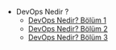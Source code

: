* DevOps Nedir ?
    * [DevOps Nedir? Bölüm 1](DevOpsNedir-Bölüm-1.md#Bölüm-1)
    * [DevOps Nedir? Bölüm 2](DevOpsNedir-Bölüm-2.md#Bölüm-2)
    * [DevOps Nedir? Bölüm 3](DevOpsNedir-Bölüm-3.md#Bölüm-3)
